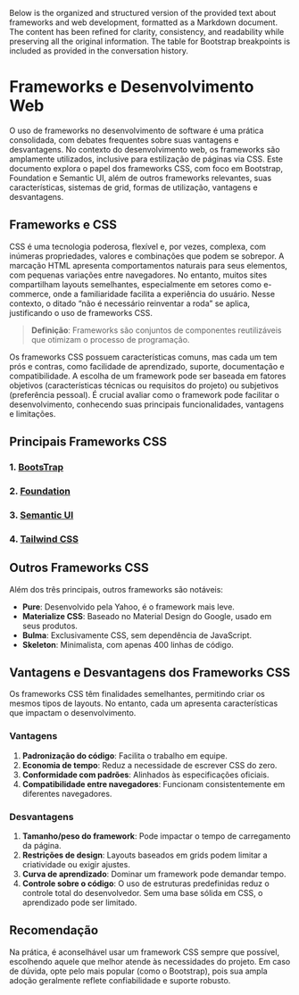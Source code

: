 Below is the organized and structured version of the provided text about frameworks and web development, formatted as a Markdown document. The content has been refined for clarity, consistency, and readability while preserving all the original information. The table for Bootstrap breakpoints is included as provided in the conversation history.

# Frameworks e Desenvolvimento Web

O uso de frameworks no desenvolvimento de software é uma prática consolidada, com debates frequentes sobre suas vantagens e desvantagens. No contexto do desenvolvimento web, os frameworks são amplamente utilizados, inclusive para estilização de páginas via CSS. Este documento explora o papel dos frameworks CSS, com foco em Bootstrap, Foundation e Semantic UI, além de outros frameworks relevantes, suas características, sistemas de grid, formas de utilização, vantagens e desvantagens.

## Frameworks e CSS

CSS é uma tecnologia poderosa, flexível e, por vezes, complexa, com inúmeras propriedades, valores e combinações que podem se sobrepor. A marcação HTML apresenta comportamentos naturais para seus elementos, com pequenas variações entre navegadores. No entanto, muitos sites compartilham layouts semelhantes, especialmente em setores como e-commerce, onde a familiaridade facilita a experiência do usuário. Nesse contexto, o ditado “não é necessário reinventar a roda” se aplica, justificando o uso de frameworks CSS.

> **Definição**: Frameworks são conjuntos de componentes reutilizáveis que otimizam o processo de programação.

Os frameworks CSS possuem características comuns, mas cada um tem prós e contras, como facilidade de aprendizado, suporte, documentação e compatibilidade. A escolha de um framework pode ser baseada em fatores objetivos (características técnicas ou requisitos do projeto) ou subjetivos (preferência pessoal). É crucial avaliar como o framework pode facilitar o desenvolvimento, conhecendo suas principais funcionalidades, vantagens e limitações.

## Principais Frameworks CSS

### 1. [BootsTrap](./bootstrap.md)

### 2. [Foundation](./foundation.md)

### 3. [Semantic UI](./semantic-ui.md)

### 4. [Tailwind CSS](./tailwindcss.md)

## Outros Frameworks CSS

Além dos três principais, outros frameworks são notáveis:

- **Pure**: Desenvolvido pela Yahoo, é o framework mais leve.
- **Materialize CSS**: Baseado no Material Design do Google, usado em seus produtos.
- **Bulma**: Exclusivamente CSS, sem dependência de JavaScript.
- **Skeleton**: Minimalista, com apenas 400 linhas de código.

## Vantagens e Desvantagens dos Frameworks CSS

Os frameworks CSS têm finalidades semelhantes, permitindo criar os mesmos tipos de layouts. No entanto, cada um apresenta características que impactam o desenvolvimento.

### Vantagens

1. **Padronização do código**: Facilita o trabalho em equipe.
2. **Economia de tempo**: Reduz a necessidade de escrever CSS do zero.
3. **Conformidade com padrões**: Alinhados às especificações oficiais.
4. **Compatibilidade entre navegadores**: Funcionam consistentemente em diferentes navegadores.

### Desvantagens

1. **Tamanho/peso do framework**: Pode impactar o tempo de carregamento da página.
2. **Restrições de design**: Layouts baseados em grids podem limitar a criatividade ou exigir ajustes.
3. **Curva de aprendizado**: Dominar um framework pode demandar tempo.
4. **Controle sobre o código**: O uso de estruturas predefinidas reduz o controle total do desenvolvedor. Sem uma base sólida em CSS, o aprendizado pode ser limitado.

## Recomendação

Na prática, é aconselhável usar um framework CSS sempre que possível, escolhendo aquele que melhor atende às necessidades do projeto. Em caso de dúvida, opte pelo mais popular (como o Bootstrap), pois sua ampla adoção geralmente reflete confiabilidade e suporte robusto.
